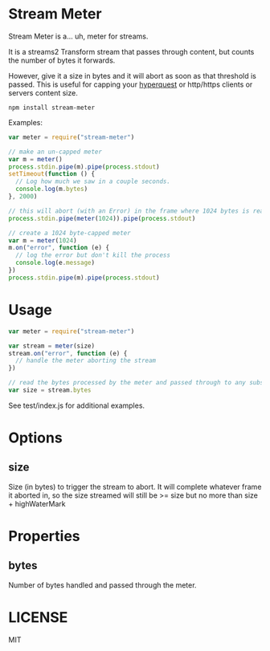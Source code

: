 Stream Meter
============

Stream Meter is a... uh, meter for streams.

It is a streams2 Transform stream that passes through content, but counts the number of bytes it forwards.

However, give it a size in bytes and it will abort as soon as that threshold is passed. This is useful for capping your [hyperquest](http://npm.im/hyperquest) or http/https clients or servers content size.

```
npm install stream-meter
```

Examples:

```javascript
var meter = require("stream-meter")

// make an un-capped meter
var m = meter()
process.stdin.pipe(m).pipe(process.stdout)
setTimeout(function () {
  // Log how much we saw in a couple seconds.
  console.log(m.bytes)
}, 2000)

// this will abort (with an Error) in the frame where 1024 bytes is reached
process.stdin.pipe(meter(1024)).pipe(process.stdout)

// create a 1024 byte-capped meter
var m = meter(1024)
m.on("error", function (e) {
  // log the error but don't kill the process
  console.log(e.message)
})
process.stdin.pipe(m).pipe(process.stdout)

```

Usage
=====

```javascript
var meter = require("stream-meter")

var stream = meter(size)
stream.on("error", function (e) {
  // handle the meter aborting the stream
})

// read the bytes processed by the meter and passed through to any subsequent streams.
var size = stream.bytes
```

See test/index.js for additional examples.

Options
=======

size
----

Size (in bytes) to trigger the stream to abort. It will complete whatever frame it aborted in, so the size streamed will still be >= size but no more than size + highWaterMark

Properties
==========

bytes
-----

Number of bytes handled and passed through the meter.

LICENSE
=======

MIT

